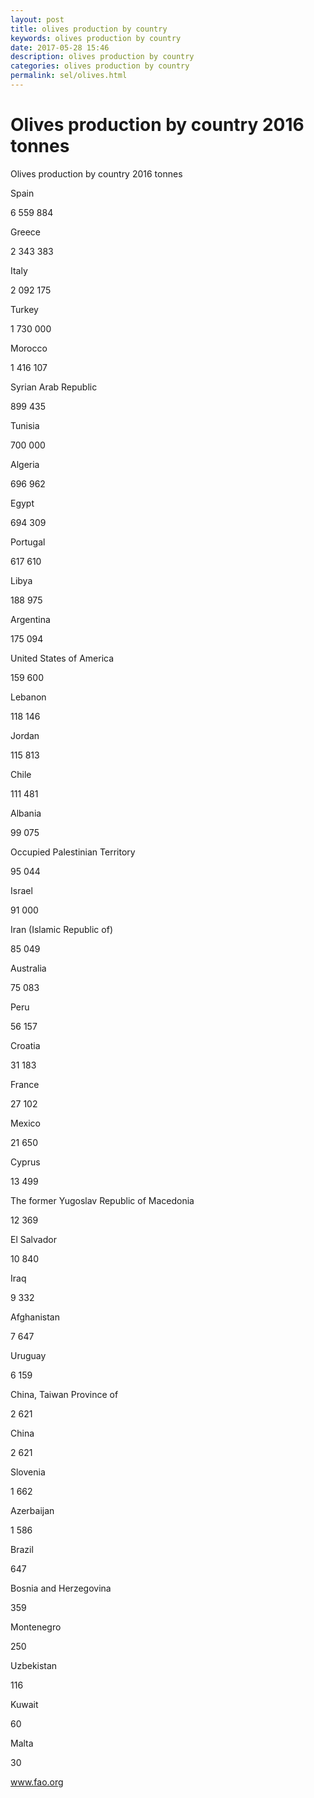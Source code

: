 ```yaml
---
layout: post
title: olives production by country 
keywords: olives production by country
date: 2017-05-28 15:46
description: olives production by country
categories: olives production by country
permalink: sel/olives.html
---
```


# Olives production by country 2016 tonnes



Olives production by country 2016 tonnes








Spain


6 559 884






Greece


2 343 383






Italy


2 092 175






Turkey


1 730 000






Morocco


1 416 107






Syrian Arab Republic


899 435






Tunisia


700 000






Algeria


696 962






Egypt


694 309






Portugal


617 610






Libya


188 975






Argentina


175 094






United States of America


159 600






Lebanon


118 146






Jordan


115 813






Chile


111 481






Albania


99 075






Occupied Palestinian Territory


95 044






Israel


91 000






Iran (Islamic Republic of)


85 049






Australia


75 083






Peru


56 157






Croatia


31 183






France


27 102






Mexico


21 650






Cyprus


13 499






The former Yugoslav Republic of Macedonia


12 369






El Salvador


10 840






Iraq


9 332






Afghanistan


7 647






Uruguay


6 159






China, Taiwan Province of


2 621






China


2 621






Slovenia


1 662






Azerbaijan


1 586






Brazil


647






Bosnia and Herzegovina


359






Montenegro


250






Uzbekistan


116






Kuwait


60






Malta


30









www.fao.org 


			
